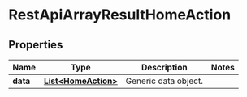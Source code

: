 
# RestApiArrayResultHomeAction

## Properties
Name | Type | Description | Notes
------------ | ------------- | ------------- | -------------
**data** | [**List&lt;HomeAction&gt;**](HomeAction.md) | Generic data object. | 



